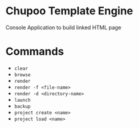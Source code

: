 # Chupoo Template Engine
Console Application to build linked HTML page

# Commands
- `clear`
- `browse`
- `render`
- `render -f <file-name>`
- `render -d <directory-name>`
- `launch`
- `backup`
- `project create <name>`
- `project load <name>`
